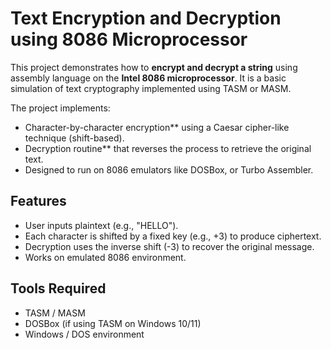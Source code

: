 # Text Encryption and Decryption using 8086 Microprocessor

This project demonstrates how to **encrypt and decrypt a string** using assembly language on the **Intel 8086 microprocessor**. It is a basic simulation of text cryptography implemented using TASM or MASM.

The project implements:

- Character-by-character encryption** using a Caesar cipher-like technique (shift-based).
- Decryption routine** that reverses the process to retrieve the original text.
- Designed to run on 8086 emulators like  DOSBox, or Turbo Assembler.


##  Features
- User inputs plaintext (e.g., "HELLO").
- Each character is shifted by a fixed key (e.g., +3) to produce ciphertext.
- Decryption uses the inverse shift (-3) to recover the original message.
- Works on emulated 8086 environment.

## Tools Required
- TASM / MASM
- DOSBox (if using TASM on Windows 10/11)
- Windows / DOS environment

